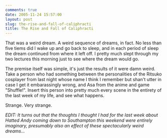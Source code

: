 ```yaml
---
comments: true
date: 2005-11-24 15:57:00
layout: post
slug: the-rise-and-fall-of-caliphracti
title: The Rise and Fall of Caliphracti
---
```


That was a weird dream.  A weird sequence of dreams, in fact.  No less than five tiems did I wake up and go back to sleep, and in each period of sleep the dream continued from where it left off.  I pretty much slept through my two lectures this morning just to see where the dream would go.  

The premise itself was simple, it's just the results of it were damn weird.  Take a person who had something between the personalities of the Ritsuko cosplayer from last night whose name I think I remember but shan't utter in case I get it embarassingly wrong, and Asa from the anime and game "Shuffle!".  Insert this person into pretty much every scene in the entirety of the last week of my life, and see what happens.  

Strange.  Very strange.  

<i>EDIT: It turns out that the thoughts I thought I had for the last week about Hatted Andy coming down to Southampton this weekend were entirely imaginary, presumably also an effect of these spectacularly weird dreams...</i>
